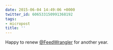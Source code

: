 ```yaml
---
date: 2015-06-04 14:49:06 +0000
twitter_id: 606533150991368192
tags:
- micropost
title: ''
---
```


Happy to renew [@FeedWrangler](https://twitter.com/FeedWrangler) for another year.

